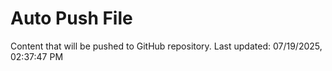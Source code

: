 # Auto Push File

Content that will be pushed to GitHub repository.
Last updated: 07/19/2025, 02:37:47 PM